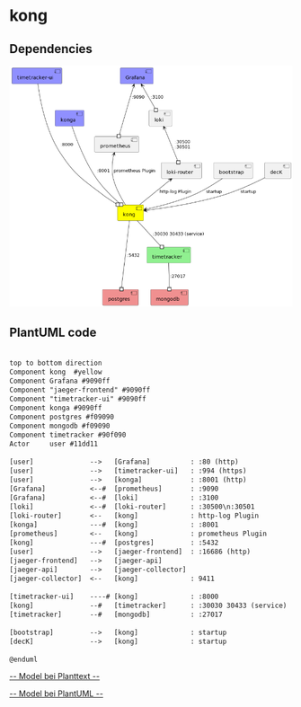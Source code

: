 # kong
## Dependencies
![dependencies](kong-timetracker.png)




## PlantUML code
```@startuml

top to bottom direction
Component kong  #yellow
Component Grafana #9090ff
Component "jaeger-frontend" #9090ff
Component "timetracker-ui" #9090ff
Component konga #9090ff
Component postgres #f09090
Component mongodb #f09090
Component timetracker #90f090
Actor     user #11dd11

[user]              -->   [Grafana]          : :80 (http)
[user]              -->   [timetracker-ui]   : :994 (https)
[user]              -->   [konga]            : :8001 (http)
[Grafana]           <--#  [prometheus]       : :9090
[Grafana]           <--#  [loki]             : :3100
[loki]              <--#  [loki-router]      : :30500\n:30501
[loki-router]       <--   [kong]             : http-log Plugin
[konga]             ---#  [kong]             : :8001
[prometheus]        <--   [kong]             : prometheus Plugin
[kong]              ---#  [postgres]         : :5432
[user]              -->   [jaeger-frontend]  : :16686 (http)
[jaeger-frontend]   -->   [jaeger-api]  
[jaeger-api]        -->   [jaeger-collector]
[jaeger-collector]  <--   [kong]             : 9411

[timetracker-ui]    ----# [kong]             : :8000
[kong]              --#   [timetracker]      : :30030 30433 (service)
[timetracker]       --#   [mongodb]          : :27017

[bootstrap]         -->   [kong]             : startup
[decK]              -->   [kong]             : startup

@enduml
```
[--  Model bei Planttext --](https://www.planttext.com/?text=XPC_RuCm4CLtVufJMDh1aXCIfOcgAbA73bswKmO2XbW1dsMELltsDN_I64HI1f3ytk_U-OpPeQR4KbELZ14Q88GZ4c45cR8o9OMQlM9bK4jDS4PT00G_iYpnsrj_iqcUw0I2dTY9FFUK1QbAaatIixIyKOiPIrjq3ZLOKs5b3K4kMj6JAeTWTfnHlBYsPAip5WtznT0_pvm7096nwCmdsTGNOG_xhjuDeCIpkYpz0U5IE60YUG2ts92qyHKG6o4-TVTTigd7aUuTjKEPHfs832-nW8-oAPHcdIcvkdWVEeVkdqIRDTdndQohSvJcsVeqDyNXc68_RhCELsxkuyEFUSVSR53CP7GHNXb_Z28K48fr6C93BUsNIkKZctg72iCF4uyYLrkntBekZuXKEyR4G-ZBhQdqTyMmA9Ff-wZFVn5sa3fpr-mN)

[-- Model bei PlantUML --](https://www.plantuml.com/plantuml/uml/ZPCzRxCm4CVt-nIdi3pFWEI4H6cYgehKeKENxfI1W24euBFCqQhVlZWXuef8LHOa_rz-vemFBQUEkwO6OBB8X4TYfWRpokcCApBmJ8qbemtZcKo967pfkgPFiVxYqY8rAGOxjLD58PG5LurcbsPdxSAkMWYBB9sBMcgvTBh5e51U55BJHoW_pYW2vokz3W3niC44hyzZ60Q8iNNKkq-wQs_27lU-y5wWfdCrB8s1QAaK26aQ21rrh5qo1jH6gNTpUIzXwkcJY1ZxgKnH9sORrbJYMzsLbO6BAHrTeOVEH_SFohFa5__E6fsIrjicD8nlvvH8t6OThG3YdwUVX3vpVuDgXk4HiaQEKKKA8xME8lpNQlTHPVe_JBotXk6FIL0YLrkrt0B4Ho9k-unD1kZJlQbSBuk5EDVPgn3_4863Dhc_Pzy0)
